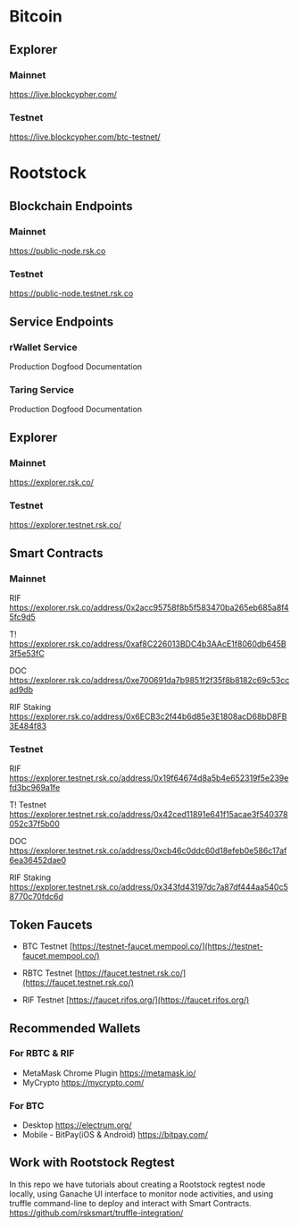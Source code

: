 # Bitcoin

## Explorer

### Mainnet
https://live.blockcypher.com/

### Testnet
https://live.blockcypher.com/btc-testnet/

# Rootstock

## Blockchain Endpoints

### Mainnet
https://public-node.rsk.co

### Testnet
https://public-node.testnet.rsk.co

## Service Endpoints
### rWallet Service
Production
Dogfood
Documentation

### Taring Service
Production
Dogfood
Documentation

## Explorer

### Mainnet
https://explorer.rsk.co/

### Testnet
https://explorer.testnet.rsk.co/

## Smart Contracts

### Mainnet
RIF
https://explorer.rsk.co/address/0x2acc95758f8b5f583470ba265eb685a8f45fc9d5

T!
https://explorer.rsk.co/address/0xaf8C226013BDC4b3AAcE1f8060db645B3f5e53fC

DOC
https://explorer.rsk.co/address/0xe700691da7b9851f2f35f8b8182c69c53ccad9db

RIF Staking
https://explorer.rsk.co/address/0x6ECB3c2f44b6d85e3E1808acD68bD8FB3E484f83

### Testnet
RIF
https://explorer.testnet.rsk.co/address/0x19f64674d8a5b4e652319f5e239efd3bc969a1fe

T! Testnet
https://explorer.testnet.rsk.co/address/0x42ced11891e641f15acae3f540378052c37f5b00

DOC
https://explorer.testnet.rsk.co/address/0xcb46c0ddc60d18efeb0e586c17af6ea36452dae0

RIF Staking
https://explorer.testnet.rsk.co/address/0x343fd43197dc7a87df444aa540c58770c70fdc6d

## Token Faucets
- BTC Testnet [https://testnet-faucet.mempool.co/](https://testnet-faucet.mempool.co/)

- RBTC Testnet [https://faucet.testnet.rsk.co/](https://faucet.testnet.rsk.co/)

- RIF Testnet [https://faucet.rifos.org/](https://faucet.rifos.org/)

## Recommended Wallets
### For RBTC & RIF
- MetaMask Chrome Plugin https://metamask.io/
- MyCrypto https://mycrypto.com/

### For BTC
- Desktop https://electrum.org/
- Mobile - BitPay(iOS & Android) https://bitpay.com/

## Work with Rootstock Regtest
In this repo we have tutorials about creating a Rootstock regtest node locally, using Ganache UI interface to monitor node activities, and using truffle command-line to deploy and interact with Smart Contracts.
https://github.com/rsksmart/truffle-integration/

